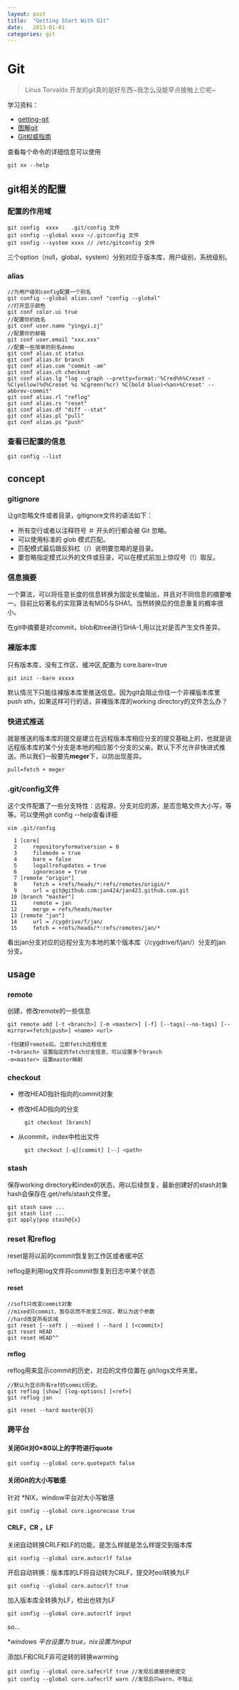 ```yaml
---
layout: post
title:  "Getting Start With Git"
date:   2013-01-01
categories: git
---
```

# Git

>Linus Torvalds 开发的git真的是好东西~我怎么没能早点接触上它呢~	

学习资料：

* [getting-git](http://www.slideshare.net/chacon/getting-git)
* [图解git](http://marklodato.github.com/visual-git-guide/index-zh-cn.html)
* [Git权威指南](http://baike.baidu.com/view/6097792.htm)

查看每个命令的详细信息可以使用

	git xx --help

## git相关的配置

### 配置的作用域

	git config  xxxx	.git/config 文件
	git config --global xxxx ~/.gitconfig 文件
	git config --system xxxx // /etc/gitconfig 文件

三个option（null，global，system）分别对应于版本库，用户级别，系统级别。

### alias
	
	//为用户级别config配置一个别名
	git config --global alias.conf "config --global"
	//打开显示颜色
	git conf color.ui true
	//配置你的姓名
	git conf user.name "yingyi.zj"
	//配置你的邮箱
	git conf user.email "xxx.xxx"
	//配置一些简单的别名demo
	git conf alias.st status
	git conf alias.br branch
	git conf alias.com "commit -am"
	git conf alias.ch checkout
	git conf alias.lg "log --graph --pretty=format:'%Cred%h%Creset -%C(yellow)%d%Creset %s %Cgreen(%cr) %C(bold blue)<%an>%Creset' --abbrev-commit"
	git conf alias.rl "reflog"
	git conf alias.rs "reset"
	git conf alias.df "diff --stat"
	git conf alias.pl "pull"
	git conf alias.ps "push"

### 查看已配置的信息

	git config --list


## concept

### gitignore

让git忽略文件或者目录，gitignore文件的语法如下：

* 所有空行或者以注释符号 ＃ 开头的行都会被 Git 忽略。
* 可以使用标准的 glob 模式匹配。
* 匹配模式最后跟反斜杠（/）说明要忽略的是目录。
* 要忽略指定模式以外的文件或目录，可以在模式前加上惊叹号（!）取反。

### 信息摘要

一个算法，可以将任意长度的信息转换为固定长度输出，并且对不同信息的摘要唯一。目前比较著名的实现算法有MD5与SHA1。当然转换后的信息重复的概率很小。

在git中摘要是对commit，blob和tree进行SHA-1,用以比对是否产生文件差异。

### 裸版本库

只有版本库，没有工作区、缓冲区,配置为 core.bare=true

	git init --bare xxxxx

默认情况下只能往裸版本库里推送信息。因为git会阻止你往一个非裸版本库里push sth，如果这样可行的话，非裸版本库的working directory的文件怎么办？


### 快进式推送
	
就是推送的版本库的提交是建立在远程版本库相应分支的提交基础上的，也就是说远程版本库的某个分支是本地的相应那个分支的父亲。默认下不允许非快进式推送。所以我们一般要先**meger**下，以防出现差异。

	pull=fetch + meger

### .git/config文件

这个文件配置了一些分支特性：远程源，分支对应的源，是否忽略文件大小写，等等。可以使用git config --help查看详细

	vim .git/config

	  1 [core]
	  2     repositoryformatversion = 0
	  3     filemode = true
	  4     bare = false
	  5     logallrefupdates = true
	  6     ignorecase = true
	  7 [remote "origin"]
	  8     fetch = +refs/heads/*:refs/remotes/origin/*
	  9     url = git@github.com:jan424/jan423.github.com.git
	 10 [branch "master"]
	 11     remote = jan
	 12     merge = refs/heads/master
	 13 [remote "jan"]
	 14     url = /cygdrive/f/jan/
	 15     fetch = +refs/heads/*:refs/remotes/jan/*

看出jan分支对应的远程分支为本地的某个版本库（/cygdrive/f/jan/）分支的jan分支。

## usage

### remote

创建，修改remote的一些信息

	git remote add [-t <branch>] [-m <master>] [-f] [--tags|--no-tags] [--mirror=<fetch|push>] <name> <url>

	-f创建好remote后。立即fetch远程信息
	-t<branch> 设置指定的fetch分支信息，可以设置多个branch
	-m<master> 设置master映射
	

### checkout

* 修改HEAD指针指向的commit对象
* 修改HEAD指向的分支
	
		git checkout [branch]

* 从commit，index中检出文件

		git checkout [-q][commit] [--] <path>

### stash

保存working directory和index的状态，用以后续恢复，最新创建好的stash对象hash会保存在.get/refs/stash文件里。

	git stash save ...
	git stash list ...
	git apply|pop stash@{x}

### reset 和reflog

reset是将以前的commit恢复到工作区或者缓冲区

reflog是利用log文件将commit恢复到日志中某个状态

#### reset
	//soft只改变commit对象
	//mixed只commit、暂存区而不改变工作区，默认为这个参数
	//hard改变所有区域
	git reset [--soft | --mixed | --hard ] [<commit>]
	git reset HEAD
	git reset HEAD^^

#### reflog
reflog用来显示commit的历史，对应的文件位置在.git/logs文件夹里。
	
	//默认为显示所有ref的commit历史。
	git reflog [show] [log-options] [<ref>]
	git reflog jan
	
	git reset --hard master@{3}


### 跨平台

#### 关闭Git对0×80以上的字符进行quote

    git config --global core.quotepath false

#### 关闭Git的大小写敏感
    
针对 *NIX，window平台对大小写敏感

    git config --global core.ignorecase true

#### CRLF，CR ，LF

关闭自动转换CRLF和LF的功能，是怎么样就是怎么样提交到版本库

    git config --global core.autocrlf false

开启自动转换：版本库的LF将自动转为CRLF，提交时eol转换为LF

    git config --global core.autocrlf true

加入版本库全转换为LF，检出也转为LF

    git config --global core.autocrlf input

so...

**windows 平台设置为 true，*nix设置为input**

添加LF和CRLF非可逆转的转换warming

    git config --global core.safecrlf true //发现后直接拒绝提交
    git config --global core.safecrlf warn //发现后只warn，不阻止